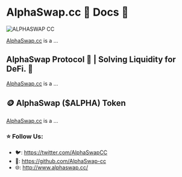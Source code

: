 # AlphaSwap.cc 🔻 Docs 📓

![ALPHASWAP CC](https://user-images.githubusercontent.com/113842155/198296180-945d5836-d7f3-4853-bd68-5fef7c8571b8.png)

[AlphaSwap.cc](https://alphaswap.cc) is a ...

## AlphaSwap Protocol 🔻 | Solving Liquidity for DeFi. 🏦

[AlphaSwap.cc](https://alphaswap.cc) is a ...

## 🪙 AlphaSwap ($ALPHA) Token

[AlphaSwap.cc](https://alphaswap.cc) is a ...

### ⭐️ Follow Us:

- 🐦: https://twitter.com/AlphaSwapCC
- 👾: https://github.com/AlphaSwap-cc
- 🌐: http://www.alphaswap.cc/
 
